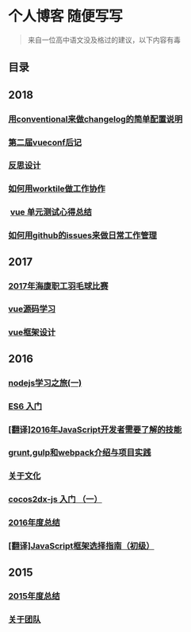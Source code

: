 # 个人博客 随便写写

> 来自一位高中语文没及格过的建议，以下内容有毒

## 目录

## 2018

### [用conventional来做changelog的简单配置说明](https://github.com/xxholly32/Blog/issues/18)
### [第二届vueconf后记](https://github.com/xxholly32/Blog/issues/17)
### [反思设计](https://github.com/xxholly32/Blog/issues/16)
### [如何用worktile做工作协作](https://github.com/xxholly32/Blog/issues/15)
###  [vue 单元测试心得总结](https://github.com/xxholly32/Blog/issues/14)
###  [如何用github的issues来做日常工作管理](https://github.com/xxholly32/Blog/issues/13)

## 2017

###  [2017年海康职工羽毛球比赛](https://github.com/xxholly32/Blog/issues/12)
###  [vue源码学习](https://github.com/xxholly32/vue-deeper)
###  [vue框架设计](https://github.com/xxholly32/Blog/issues/11)

## 2016

###  [nodejs学习之旅(一)](https://github.com/xxholly32/Blog/issues/3)
###  [ES6 入门](https://github.com/xxholly32/Blog/issues/4)
###  [[翻译]2016年JavaScript开发者需要了解的技能](https://github.com/xxholly32/Blog/issues/5)
###  [grunt,gulp和webpack介绍与项目实践](https://github.com/xxholly32/Blog/issues/6)
###  [关于文化](https://github.com/xxholly32/Blog/issues/7)
###  [cocos2dx-js 入门 （一）](https://github.com/xxholly32/Blog/issues/8)
###  [2016年度总结](https://github.com/xxholly32/Blog/issues/9)
###  [[翻译]JavaScript框架选择指南（初级）](https://github.com/xxholly32/Blog/issues/10)

## 2015

###  [2015年度总结](https://github.com/xxholly32/Blog/issues/1)
###  [关于团队](https://github.com/xxholly32/Blog/issues/2)







